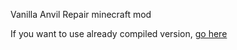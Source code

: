 Vanilla Anvil Repair minecraft mod

If you want to use already compiled version, [go here](https://www.curseforge.com/minecraft/mc-mods/vanilla-anvil-repair)
